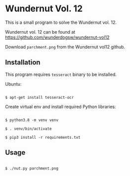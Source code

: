 # Wundernut Vol. 12

This is a small program to solve the Wundernut vol. 12.

Wundernut vol. 12 can be found at https://github.com/wunderdogsw/wundernut-vol12

Download `parchment.png` from the Wundernut vol12 github.

## Installation

This program requires `tesseract` binary to be installed.

Ubuntu:
```shell

$ apt-get install tesseract-ocr
```
Create virtual env and install required Python libraries:

```shell

$ python3.8 -m venv venv

$ . venv/bin/activate

$ pip3 install -r requirements.txt
```

## Usage

```shell

$ ./nut.py parchment.png
```
